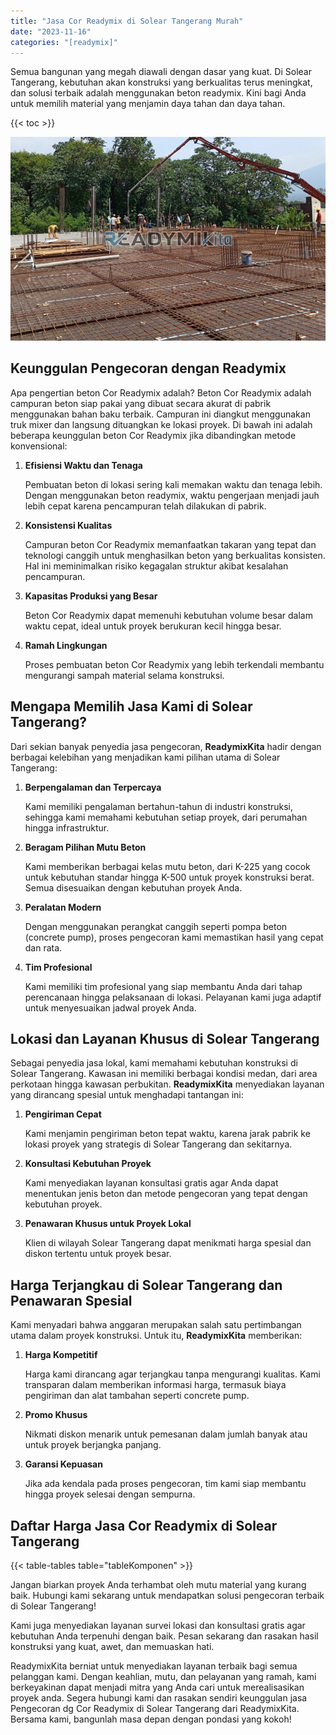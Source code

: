 ```yaml
---
title: "Jasa Cor Readymix di Solear Tangerang Murah"
date: "2023-11-16"
categories: "[readymix]"
---
```


Semua bangunan yang megah diawali dengan dasar yang kuat. Di Solear Tangerang, kebutuhan akan konstruksi yang berkualitas terus meningkat, dan solusi terbaik adalah menggunakan beton readymix. Kini bagi Anda untuk memilih material yang menjamin daya tahan dan daya tahan.

{{< toc >}}

![Jasa Cor Readymix di Solear Tangerang Murah](/images/readymix/cor-readymix-29.jpg)

## Keunggulan Pengecoran dengan Readymix

Apa pengertian beton Cor Readymix adalah? Beton Cor Readymix adalah campuran beton siap pakai yang dibuat secara akurat di pabrik menggunakan bahan baku terbaik. Campuran ini diangkut menggunakan truk mixer dan langsung dituangkan ke lokasi proyek. Di bawah ini adalah beberapa keunggulan beton Cor Readymix jika dibandingkan metode konvensional:

1. **Efisiensi Waktu dan Tenaga**

   Pembuatan beton di lokasi sering kali memakan waktu dan tenaga lebih. Dengan menggunakan beton readymix, waktu pengerjaan menjadi jauh lebih cepat karena pencampuran telah dilakukan di pabrik.

2. **Konsistensi Kualitas**

   Campuran beton Cor Readymix memanfaatkan takaran yang tepat dan teknologi canggih untuk menghasilkan beton yang berkualitas konsisten. Hal ini meminimalkan risiko kegagalan struktur akibat kesalahan pencampuran.

3. **Kapasitas Produksi yang Besar**

   Beton Cor Readymix dapat memenuhi kebutuhan volume besar dalam waktu cepat, ideal untuk proyek berukuran kecil hingga besar.

4. **Ramah Lingkungan**

   Proses pembuatan beton Cor Readymix yang lebih terkendali membantu mengurangi sampah material selama konstruksi.

## Mengapa Memilih Jasa Kami di Solear Tangerang?

Dari sekian banyak penyedia jasa pengecoran, **ReadymixKita** hadir dengan berbagai kelebihan yang menjadikan kami pilihan utama di Solear Tangerang:

1. **Berpengalaman dan Terpercaya**

   Kami memiliki pengalaman bertahun-tahun di industri konstruksi, sehingga kami memahami kebutuhan setiap proyek, dari perumahan hingga infrastruktur.

2. **Beragam Pilihan Mutu Beton**

   Kami memberikan berbagai kelas mutu beton, dari K-225 yang cocok untuk kebutuhan standar hingga K-500 untuk proyek konstruksi berat. Semua disesuaikan dengan kebutuhan proyek Anda.

3. **Peralatan Modern**

   Dengan menggunakan perangkat canggih seperti pompa beton (concrete pump), proses pengecoran kami memastikan hasil yang cepat dan rata.

4. **Tim Profesional**

   Kami memiliki tim profesional yang siap membantu Anda dari tahap perencanaan hingga pelaksanaan di lokasi. Pelayanan kami juga adaptif untuk menyesuaikan jadwal proyek Anda.

## Lokasi dan Layanan Khusus di Solear Tangerang

Sebagai penyedia jasa lokal, kami memahami kebutuhan konstruksi di Solear Tangerang. Kawasan ini memiliki berbagai kondisi medan, dari area perkotaan hingga kawasan perbukitan. **ReadymixKita** menyediakan layanan yang dirancang spesial untuk menghadapi tantangan ini:

1. **Pengiriman Cepat**

   Kami menjamin pengiriman beton tepat waktu, karena jarak pabrik ke lokasi proyek yang strategis di Solear Tangerang dan sekitarnya.

2. **Konsultasi Kebutuhan Proyek**

   Kami menyediakan layanan konsultasi gratis agar Anda dapat menentukan jenis beton dan metode pengecoran yang tepat dengan kebutuhan proyek.

3. **Penawaran Khusus untuk Proyek Lokal**

   Klien di wilayah Solear Tangerang dapat menikmati harga spesial dan diskon tertentu untuk proyek besar.

## Harga Terjangkau di Solear Tangerang dan Penawaran Spesial

Kami menyadari bahwa anggaran merupakan salah satu pertimbangan utama dalam proyek konstruksi. Untuk itu, **ReadymixKita** memberikan:

1. **Harga Kompetitif**

   Harga kami dirancang agar terjangkau tanpa mengurangi kualitas. Kami transparan dalam memberikan informasi harga, termasuk biaya pengiriman dan alat tambahan seperti concrete pump.

2. **Promo Khusus**

   Nikmati diskon menarik untuk pemesanan dalam jumlah banyak atau untuk proyek berjangka panjang.

3. **Garansi Kepuasan**

   Jika ada kendala pada proses pengecoran, tim kami siap membantu hingga proyek selesai dengan sempurna.

## Daftar Harga Jasa Cor Readymix di Solear Tangerang

{{< table-tables table="tableKomponen" >}}

Jangan biarkan proyek Anda terhambat oleh mutu material yang kurang baik. Hubungi kami sekarang untuk mendapatkan solusi pengecoran terbaik di Solear Tangerang!

Kami juga menyediakan layanan survei lokasi dan konsultasi gratis agar kebutuhan Anda terpenuhi dengan baik. Pesan sekarang dan rasakan hasil konstruksi yang kuat, awet, dan memuaskan hati.

ReadymixKita berniat untuk menyediakan layanan terbaik bagi semua pelanggan kami. Dengan keahlian, mutu, dan pelayanan yang ramah, kami berkeyakinan dapat menjadi mitra yang Anda cari untuk merealisasikan proyek anda. Segera hubungi kami dan rasakan sendiri keunggulan jasa Pengecoran dg Cor Readymix di Solear Tangerang dari ReadymixKita. Bersama kami, bangunlah masa depan dengan pondasi yang kokoh!
